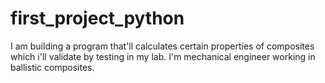 # first_project_python
I am building a program that'll calculates certain properties of composites which i'll validate by testing in my lab.
I'm mechanical engineer working in ballistic composites.

